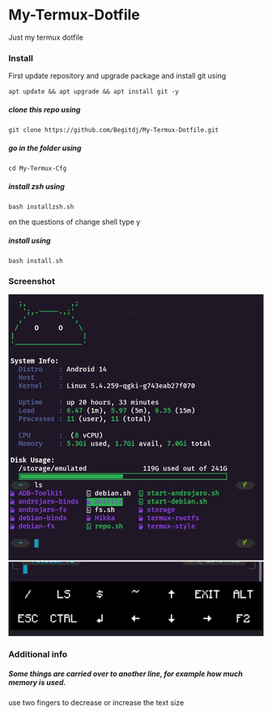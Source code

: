 # My-Termux-Dotfile
Just my termux dotfile
### Install
First update repository and upgrade package and install git using
````
apt update && apt upgrade && apt install git -y
````
##### clone this repo using 
````
git clone https://github.com/Begitdj/My-Termux-Dotfile.git
````
##### go in the folder using 
````
cd My-Termux-Cfg
````
##### install zsh using 
````
bash installzsh.sh
````
on the questions of change shell type y
##### install using 
````
bash install.sh
````
### Screenshot
![Image](/image.jpg)
![Image2](/image2.jpg)
### Additional info
##### Some things are carried over to another line, for example how much memory is used.
use two fingers to decrease or increase the text size

